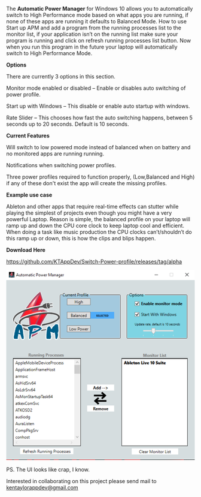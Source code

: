 The <b>Automatic Power Manager</b> for Windows 10 allows you to automatically switch to High Performance mode based on what apps you are running, if none of these apps are running it defaults to Balanced Mode.
How to use
Start up APM and add a program from the running processes list to the monitor list, if your application isn’t on the running list make sure your program is running and click on refresh running processes list button.
Now when you run this program in the future your laptop will automatically switch to High Performance Mode.

<b>Options</b>

There are currently 3 options in this section.

Monitor mode enabled or disabled – Enable or disables auto switching of power profile.

Start up with Windows – This disable or enable auto startup with windows.

Rate Slider – This chooses how fast the auto switching happens, between 5 seconds up to 20 seconds. Default is 10 seconds.


<b>Current Features</b>

Will switch to low powered mode instead of balanced when on battery and no monitored apps are running running.

Notifications when switching power profiles.

Three power profiles required to function properly, (Low,Balanced and High) if any of these don't exist the app will create the missing profiles.


<b>Example use case</b>

Ableton and other apps that require real-time effects can stutter while playing the simplest of projects even though you might have a very powerful Laptop. 
Reason is simple, the balanced profile on your laptop will ramp up and down the CPU core clock to keep laptop cool and efficient.
When doing a task like music production the CPU clocks can’t/shouldn’t do this ramp up or down, this is how the clips and blips happen.

<b>Download Here</b>

https://github.com/KTAppDev/Switch-Power-profile/releases/tag/alpha



![Current look of APM](https://github.com/KTAppDev/Switch-Power-profile/blob/master/image.png?raw=true "APM")

PS. The UI looks like crap, I know.

Interested in collaborating on this project please send mail to kentaylorappdev@gmail.com

